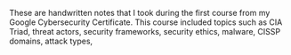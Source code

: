 These are handwritten notes that I took during the first course from my Google Cybersecurity Certificate. This course included topics such as CIA Triad, threat actors, security frameworks, security ethics, malware, CISSP domains, attack types, 
